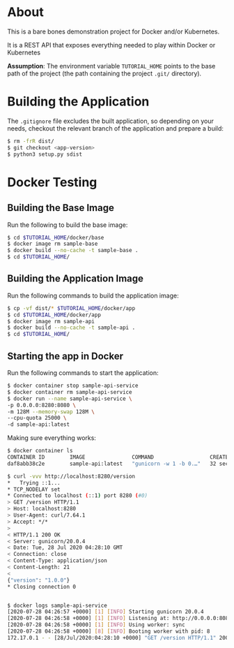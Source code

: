 # About

This is a bare bones demonstration project for Docker and/or Kubernetes.

It is a REST API that exposes everything needed to play within Docker or Kubernetes

**Assumption**: The environment variable `TUTORIAL_HOME` points to the base path of the project (the path containing the project `.git/` directory).

# Building the Application

The `.gitignore` file excludes the built application, so depending on your needs, checkout the relevant branch of the application and prepare a build:

```bash
$ rm -frR dist/
$ git checkout <app-version>
$ python3 setup.py sdist
```

# Docker Testing

## Building the Base Image

Run the following to build the base image:

```bash
$ cd $TUTORIAL_HOME/docker/base
$ docker image rm sample-base
$ docker build --no-cache -t sample-base .
$ cd $TUTORIAL_HOME/
```

## Building the Application Image

Run the following commands to build the application image:

```bash
$ cp -vf dist/* $TUTORIAL_HOME/docker/app
$ cd $TUTORIAL_HOME/docker/app
$ docker image rm sample-api
$ docker build --no-cache -t sample-api .
$ cd $TUTORIAL_HOME/
```

## Starting the app in Docker

Run the following commands to start the application:

```bash
$ docker container stop sample-api-service
$ docker container rm sample-api-service
$ docker run --name sample-api-service \
-p 0.0.0.0:8280:8080 \
-m 128M --memory-swap 128M \
--cpu-quota 25000 \
-d sample-api:latest
```

Making sure everything works:

```bash
$ docker container ls
CONTAINER ID        IMAGE               COMMAND                  CREATED             STATUS              PORTS                              NAMES
daf8abb38c2e        sample-api:latest   "gunicorn -w 1 -b 0.…"   32 seconds ago      Up 30 seconds       0.0.0.0:8280->8080/tcp             sample-api-service

$ curl -vvv http://localhost:8280/version
*   Trying ::1...
* TCP_NODELAY set
* Connected to localhost (::1) port 8280 (#0)
> GET /version HTTP/1.1
> Host: localhost:8280
> User-Agent: curl/7.64.1
> Accept: */*
>
< HTTP/1.1 200 OK
< Server: gunicorn/20.0.4
< Date: Tue, 28 Jul 2020 04:28:10 GMT
< Connection: close
< Content-Type: application/json
< Content-Length: 21
<
{"version": "1.0.0"}
* Closing connection 0


$ docker logs sample-api-service
[2020-07-28 04:26:57 +0000] [1] [INFO] Starting gunicorn 20.0.4
[2020-07-28 04:26:58 +0000] [1] [INFO] Listening at: http://0.0.0.0:8080 (1)
[2020-07-28 04:26:58 +0000] [1] [INFO] Using worker: sync
[2020-07-28 04:26:58 +0000] [8] [INFO] Booting worker with pid: 8
172.17.0.1 - - [28/Jul/2020:04:28:10 +0000] "GET /version HTTP/1.1" 200 21 "-" "curl/7.64.1"
```




